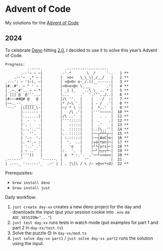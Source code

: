 # Advent of Code

My solutions for the [Advent of Code](http://adventofcode.com/)

## 2024
To celebrate [Deno](https://deno.com) hitting [2.0](https://deno.com/blog/v2.0), I decided to use it to solve this year’s Advent of Code.

```
Progress:
          .-----.          .------------------.
       .--'~ ~ ~|        .-' *       \  /     '-.   1 **
    .--'~  ,* ~ |        |  >o<   \_\_\|_/__/   |   2 **
.---': ~ '(~), ~|        | >@>O< o-_/.()__------|   3 **
|#..#'. ~ " ' ~ |        |>O>o<@< \____       .'|   4 **
|_.~._#'.. ~ ~ *|        | _| |_    ..\_\_ ..'* |   5 **
| ||| @  @'''...|        |...     .'  '.'''../..|   6 **
|#~~~##@# @   @ |        |/\ ''.  |    |   -/  :|   7 **
|~~..--. _____  |        |* /~\ '.|    | - /  .'|   8 **
'---'  ||[][]_\-|        |~/ * \ :|    |  *..'  |   9 **
       |------- |        |   /\ .'|    |'''~~~~~|  10 **
       |.......||        |/\ ..'  |    |   . .  |  11 **
       |  -  -  |        |''':::::|    |  .    .|  12 **
       |'. -   -|        |   :::::|    |  .'    |  13 **
       |...'..''|        |.  :::::|    |..|\..''|  14 **
       |.  ''.  |        |.. :::::|    |──┬┴┴┴┬─|  15 **
       | '.~  '.|        | :.:::::|    |──┤AoC├o|  16 **
       |. *'.~ :|        |  '.  ..|    |┬o┤ten├─|  17 **
       | '..' .'|        |   'o   |    |┘*┤yrs├─|  18 **
       | ~ ..'  |        |:.  '.  |    |─┘├┬┬┬┴─|  19 **
       |'''))   |        | o  * :.'.  .'──┘>>o<<|  20 **
.------'        '------. |          ''          |  21
| .---_ '------'_  .~' | | . |\|\ / \ /~ >@<<*<O|  22 **
```

Prerequisites:
* `brew install deno`
* `brew install just`

Daily workflow:
1. `just create day-xx` creates a new deno project for the day and downloads the input (put your session cookie into `.env` as `AOC_SESSION="..."`)
1. `just test day-xx` runs tests in watch mode (put examples for part 1 and part 2 in `day-xx/test.ts`)
1. Solve the puzzle 😊 in `day-xx/mod.ts`
1. `just solve day-xx part1` / `just solve day-xx part2` runs the solution using the input.
